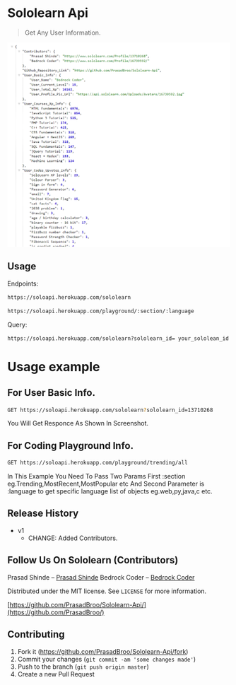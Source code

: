 # Sololearn Api
> Get Any User Information.



![](header.png)

## Usage

Endpoints:

```sh
https://soloapi.herokuapp.com/sololearn  
```
```sh
https://soloapi.herokuapp.com/playground/:section/:language  
```

Query:

```sh
https://soloapi.herokuapp.com/sololearn?sololearn_id= your_sololean_id
```

# Usage example

  ## For User Basic Info.
  ```sh
  GET https://soloapi.herokuapp.com/sololearn?sololearn_id=13710268
  ```
  You Will Get Responce As Shown In Screenshot.
  
  ## For Coding Playground Info.
  ```sh
  GET https://soloapi.herokuapp.com/playground/trending/all
  ```
  In This Example You Need To Pass Two Params First :section eg.Trending,MostRecent,MostPopular etc
  And Second Parameter is :language to get specific language list of objects eg.web,py,java,c etc.
  

## Release History

* v1
    * CHANGE: Added Contributors.


## Follow Us On Sololearn (Contributors)

Prasad Shinde – [Prasad Shinde](https://www.sololearn.com/Profile/13710268) 
Bedrock Coder – [Bedrock Coder](https://www.sololearn.com/Profile/16739592/) 

Distributed under the MIT license. See ``LICENSE`` for more information.

[https://github.com/PrasadBroo/Sololearn-Api/](https://github.com/PrasadBroo/)

## Contributing

1. Fork it (<https://github.com/PrasadBroo/Sololearn-Api/fork>)
2. Commit your changes (`git commit -am 'some changes made'`)
4. Push to the branch (`git push origin master`)
5. Create a new Pull Request

<!-- Markdown link & img dfn's -->
[travis-image]: https://img.shields.io/travis/dbader/node-datadog-metrics/master.svg?style=flat-square
[travis-url]: https://travis-ci.org/dbader/node-datadog-metrics
[wiki]: https://github.com/PrasadBroo/Sololearn-Api/

